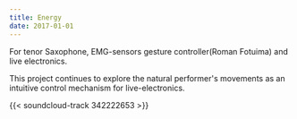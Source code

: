 ```yaml
---
title: Energy
date: 2017-01-01
---
```

For tenor Saxophone, EMG-sensors gesture controller(Roman Fotuima) and live electronics.

This project continues to explore the natural performer's movements as an intuitive control mechanism for live-electronics.

{{< soundcloud-track 342222653 >}}
